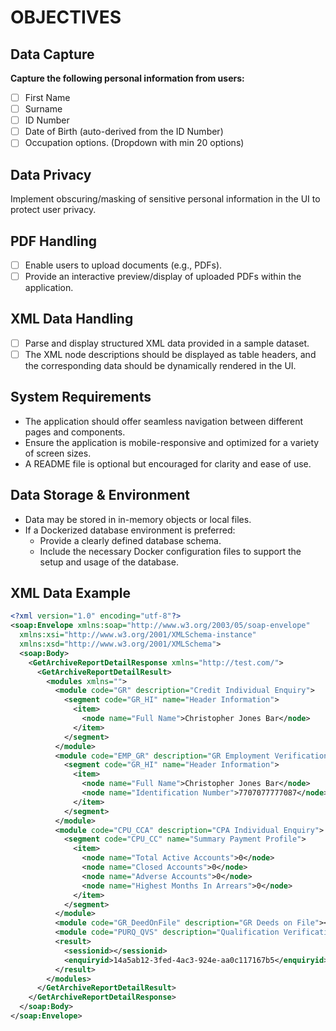 # OBJECTIVES

## Data Capture

**Capture the following personal information from users:**

- [ ] First Name
- [ ] Surname
- [ ] ID Number
- [ ] Date of Birth (auto-derived from the ID Number)
- [ ] Occupation options. (Dropdown with min 20 options)

## Data Privacy

Implement obscuring/masking of sensitive personal information in the UI to protect
user privacy.

## PDF Handling

- [ ] Enable users to upload documents (e.g., PDFs).
- [ ] Provide an interactive preview/display of uploaded PDFs within the application.

## XML Data Handling

- [ ] Parse and display structured XML data provided in a sample dataset.
- [ ] The XML node descriptions should be displayed as table headers, and the corresponding data should be dynamically rendered in the UI.

## System Requirements

- The application should offer seamless navigation between different pages and components.
- Ensure the application is mobile-responsive and optimized for a variety of screen sizes.
- A README file is optional but encouraged for clarity and ease of use.

## Data Storage & Environment

- Data may be stored in in-memory objects or local files.
- If a Dockerized database environment is preferred:
  - Provide a clearly defined database schema.
  - Include the necessary Docker configuration files to support the setup and usage of the database.

## XML Data Example

```xml
<?xml version="1.0" encoding="utf-8"?>
<soap:Envelope xmlns:soap="http://www.w3.org/2003/05/soap-envelope"
  xmlns:xsi="http://www.w3.org/2001/XMLSchema-instance"
  xmlns:xsd="http://www.w3.org/2001/XMLSchema">
  <soap:Body>
    <GetArchiveReportDetailResponse xmlns="http://test.com/">
      <GetArchiveReportDetailResult>
        <modules xmlns="">
          <module code="GR" description="Credit Individual Enquiry">
            <segment code="GR_HI" name="Header Information">
              <item>
                <node name="Full Name">Christopher Jones Bar</node>
              </item>
            </segment>
          </module>
          <module code="EMP_GR" description="GR Employment Verification">
            <segment code="GR_HI" name="Header Information">
              <item>
                <node name="Full Name">Christopher Jones Bar</node>
                <node name="Identification Number">7707077777087</node>
              </item>
            </segment>
          </module>
          <module code="CPU_CCA" description="CPA Individual Enquiry">
            <segment code="CPU_CC" name="Summary Payment Profile">
              <item>
                <node name="Total Active Accounts">0</node>
                <node name="Closed Accounts">0</node>
                <node name="Adverse Accounts">0</node>
                <node name="Highest Months In Arrears">0</node>
              </item>
            </segment>
          </module>
          <module code="GR_DeedOnFile" description="GR Deeds on File"></module>
          <module code="PURQ_QVS" description="Qualification Verification (PURQ)"></module>
          <result>
            <sessionid></sessionid>
            <enquiryid>14a5ab12-3fed-4ac3-924e-aa0c117167b5</enquiryid>
          </result>
        </modules>
      </GetArchiveReportDetailResult>
    </GetArchiveReportDetailResponse>
  </soap:Body>
</soap:Envelope>
```
